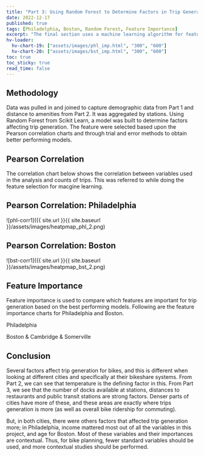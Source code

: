 ```yaml
---
title: "Part 3: Using Random Forest to Determine Factors in Trip Generation"
date: 2022-12-17
published: true
tags: [Philadelphia, Boston, Random Forest, Feature Importance]
excerpt: "The final section uses a machine learning algorithm for feature importance and determination of factors affecting trip generation"
hv-loader:
  hv-chart-19: ["assets/images/phl_imp.html", "300", "600"]
  hv-chart-20: ["assets/images/bst_imp.html", "300", "600"]
toc: true
toc_sticky: true
read_time: false
---
```



## Methodology

Data was pulled in and joined to capture demographic data from Part 1 and distance to amenities from Part 2. It was aggregated by stations. Using Random Forest from Scikit Learn, a model was built to determine factors affecting trip generation. The feature were selected based upon the Pearson correlation charts and through trial and error methods to obtain better performing models.

## Pearson Correlation

The correlation chart below shows the correlation between variables used in the analysis and counts of trips. This was referred to while doing the feature selection for macgine learning.

## Pearson Correlation: Philadelphia

![phl-corr1]({{ site.url }}{{ site.baseurl }}/assets/images/heatpmap_phl_2.png)

## Pearson Correlation: Boston

![bst-corr1]({{ site.url }}{{ site.baseurl }}/assets/images/heatpmap_bst_2.png)

## Feature Importance

Feature importance is used to compare which features are important for trip generation based on the best performing models. Following are the feature importance charts for Philadelphia and Boston.

Philadelphia

<div id="hv-chart-19"></div>

Boston & Cambridge & Somerville

<div id="hv-chart-20"></div>

## Conclusion

Several factors affect trip generation for bikes, and this is different when looking at different cities and specifically at their bikeshare systems. From Part 2, we can see that temperature is the defining factor in this. From Part 3, we see that the number of docks available at stations, distances to restaurants and public transit stations are strong factors. Denser parts of cities have more of these, and these areas are exactly where trips generation is more (as well as overall bike ridership for commuting).

But, in both cities, there were others factors that affected trip generation more; in Philadelphia, income mattered most out of all the variables in this project, and age for Boston. Most of these variables and their importances are contextual. Thus, for bike planning, fewer standard variables should be used, and more contextual studies should be performed. 

















